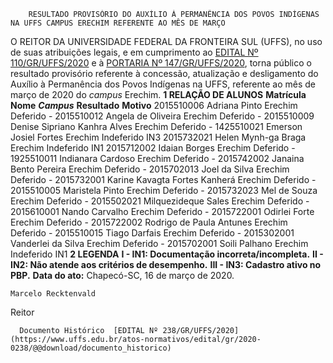         RESULTADO PROVISÓRIO DO AUXÍLIO À PERMANÊNCIA DOS POVOS INDÍGENAS NA UFFS CAMPUS ERECHIM REFERENTE AO MÊS DE MARÇO  

 O REITOR DA UNIVERSIDADE FEDERAL DA FRONTEIRA SUL (UFFS), no uso de suas atribuições legais, e em cumprimento ao [EDITAL Nº 110/GR/UFFS/2020](https://www.uffs.edu.br/atos-normativos/edital/gr/2020-0110) e à [PORTARIA Nº 147/GR/UFFS/2020](https://www.uffs.edu.br/atos-normativos/portaria/gr/2020-0147), torna público o resultado provisório referente à concessão, atualização e desligamento do Auxílio à Permanência dos Povos Indígenas na UFFS, referente ao mês de março de 2020 do *campus*  Erechim.     **1 RELAÇÃO DE ALUNOS**      **Matrícula**     **Nome**      ***Campus***       **Resultado**     **Motivo**      2015510006   Adriana Pinto   Erechim   Deferido   -     2015510012   Angela de Oliveira   Erechim   Deferido   -     2015510009   Denise Sipriano Kanhra Alves   Erechim   Deferido   -     1425510021   Emerson Josiel Fortes   Erechim   Indeferido   IN3     2015732021   Helen Mynh-ga Braga   Erechim   Indeferido   IN1     2015712002   Idaian Borges   Erechim   Deferido   -     1925510011   Indianara Cardoso   Erechim   Deferido   -     2015742002   Janaina Bento Pereira   Erechim   Deferido   -     2015702013   Joel da Silva   Erechim   Deferido   -     2015732001   Karine Kavagta Fortes Kanherá   Erechim   Deferido   -     2015510005   Maristela Pinto   Erechim   Deferido   -     2015732023   Mel de Souza   Erechim   Deferido   -     2015502021   Milquezideque Sales   Erechim   Deferido   -     2015610001   Nando Carvalho   Erechim   Deferido   -     2015722001   Odirlei Forte   Erechim   Deferido   -     2015722002   Rodrigo de Paula Antunes   Erechim   Deferido   -     2015510015   Tiago Darfais   Erechim   Deferido   -     2015302001   Vanderlei da Silva   Erechim   Deferido   -     2015702001   Soili Palhano   Erechim   Indeferido   IN1        **2 LEGENDA**   **I - IN1: Documentação incorreta/incompleta.**   **II - IN2: Não atende aos critérios de desempenho.**   **III - IN3: Cadastro ativo no PBP.**          **Data do ato:** Chapecó-SC, 16 de março de 2020.   
 

    Marcelo Recktenvald   
 Reitor 

      Documento Histórico  [EDITAL Nº 238/GR/UFFS/2020](https://www.uffs.edu.br/atos-normativos/edital/gr/2020-0238/@@download/documento_historico)     
      